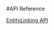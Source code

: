 <!--
NavPath: Entity Linking API
LinkLabel: API Reference
ExternalLink: https://dev.projectoxford.ai/docs/services/56f0eabfca730713cc392442
Weight: 80
-->

#API Reference

[EntityLinking API](https://dev.projectoxford.ai/docs/services/56f0eabfca730713cc392442) 
